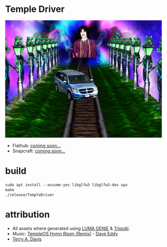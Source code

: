 # Temple Driver

[![Screenshot of the Temple Driver game, Terry's 1st Temple](https://raw.githubusercontent.com/mrbid/TempleDriver/main/screenshot.png)](https://www.youtube.com/watch?v=2K92YiwNxFs)

- Flathub: [coming soon...](https://flathub.org/apps/com.voxdsp.TempleDriver)
- Snapcraft: [coming soon...](https://snapcraft.io/templedriver)

# build
```
sudo apt install --assume-yes libglfw3 libglfw3-dev upx
make
./release/TempleDriver
```

# attribution
- All assets where generated using [LUMA GENIE](https://lumalabs.ai/genie) & [TripoAI](https://www.tripo3d.ai).
- Music: [TempleOS Hymn Risen (Remix)](https://soundcloud.com/daveeddy/templeosremix) - [Dave Eddy](https://music.daveeddy.com/)
- [Terry A. Davis](https://templeos.org)

